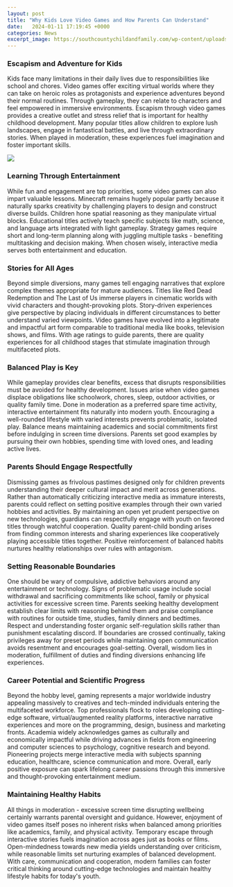 ```yaml
---
layout: post
title: "Why Kids Love Video Games and How Parents Can Understand"
date:   2024-01-11 17:19:45 +0000
categories: News
excerpt_image: https://southcountychildandfamily.com/wp-content/uploads/2013/10/bgstk-famgame.jpg
---
```

### Escapism and Adventure for Kids
Kids face many limitations in their daily lives due to responsibilities like school and chores. Video games offer exciting virtual worlds where they can take on heroic roles as protagonists and experience adventures beyond their normal routines. Through gameplay, they can relate to characters and feel empowered in immersive environments. Escapism through video games provides a creative outlet and stress relief that is important for healthy childhood development. Many popular titles allow children to explore lush landscapes, engage in fantastical battles, and live through extraordinary stories. When played in moderation, these experiences fuel imagination and foster important skills.


![](https://southcountychildandfamily.com/wp-content/uploads/2013/10/bgstk-famgame.jpg)
### Learning Through Entertainment  
While fun and engagement are top priorities, some video games can also impart valuable lessons. Minecraft remains hugely popular partly because it naturally sparks creativity by challenging players to design and construct diverse builds. Children hone spatial reasoning as they manipulate virtual blocks. Educational titles actively teach specific subjects like math, science, and language arts integrated with light gameplay. Strategy games require short and long-term planning along with juggling multiple tasks - benefiting multitasking and decision making. When chosen wisely, interactive media serves both entertainment and education.

### Stories for All Ages
Beyond simple diversions, many games tell engaging narratives that explore complex themes appropriate for mature audiences. Titles like Red Dead Redemption and The Last of Us immerse players in cinematic worlds with vivid characters and thought-provoking plots. Story-driven experiences give perspective by placing individuals in different circumstances to better understand varied viewpoints. Video games have evolved into a legitimate and impactful art form comparable to traditional media like books, television shows, and films. With age ratings to guide parents, there are quality experiences for all childhood stages that stimulate imagination through multifaceted plots.

### Balanced Play is Key  
While gameplay provides clear benefits, excess that disrupts responsibilities must be avoided for healthy development. Issues arise when video games displace obligations like schoolwork, chores, sleep, outdoor activities, or quality family time. Done in moderation as a preferred spare time activity, interactive entertainment fits naturally into modern youth. Encouraging a well-rounded lifestyle with varied interests prevents problematic, isolated play. Balance means maintaining academics and social commitments first before indulging in screen time diversions. Parents set good examples by pursuing their own hobbies, spending time with loved ones, and leading active lives.

### Parents Should Engage Respectfully
Dismissing games as frivolous pastimes designed only for children prevents understanding their deeper cultural impact and merit across generations. Rather than automatically criticizing interactive media as immature interests, parents could reflect on setting positive examples through their own varied hobbies and activities.  By maintaining an open yet prudent perspective on new technologies, guardians can respectfully engage with youth on favored titles through watchful cooperation. Quality parent-child bonding arises from finding common interests and sharing experiences like cooperatively playing accessible titles together. Positive reinforcement of balanced habits nurtures healthy relationships over rules with antagonism.

### Setting Reasonable Boundaries  
One should be wary of compulsive, addictive behaviors around any entertainment or technology. Signs of problematic usage include social withdrawal and sacrificing commitments like school, family or physical activities for excessive screen time. Parents seeking healthy development establish clear limits with reasoning behind them and praise compliance with routines for outside time, studies, family dinners and bedtimes. Respect and understanding foster organic self-regulation skills rather than punishment escalating discord. If boundaries are crossed continually, taking privileges away for preset periods while maintaining open communication avoids resentment and encourages goal-setting. Overall, wisdom lies in moderation, fulfillment of duties and finding diversions enhancing life experiences. 

### Career Potential and Scientific Progress  
Beyond the hobby level, gaming represents a major worldwide industry appealing massively to creatives and tech-minded individuals entering the multifaceted workforce. Top professionals flock to roles developing cutting-edge software, virtual/augmented reality platforms, interactive narrative experiences and more on the programming, design, business and marketing fronts. Academia widely acknowledges games as culturally and economically impactful while driving advances in fields from engineering and computer sciences to psychology, cognitive research and beyond. Pioneering projects merge interactive media with subjects spanning education, healthcare, science communication and more. Overall, early positive exposure can spark lifelong career passions through this immersive and thought-provoking entertainment medium.

### Maintaining Healthy Habits  
All things in moderation - excessive screen time disrupting wellbeing certainly warrants parental oversight and guidance. However, enjoyment of video games itself poses no inherent risks when balanced among priorities like academics, family, and physical activity. Temporary escape through interactive stories fuels imagination across ages just as books or films. Open-mindedness towards new media yields understanding over criticism, while reasonable limits set nurturing examples of balanced development. With care, communication and cooperation, modern families can foster critical thinking around cutting-edge technologies and maintain healthy lifestyle habits for today's youth.